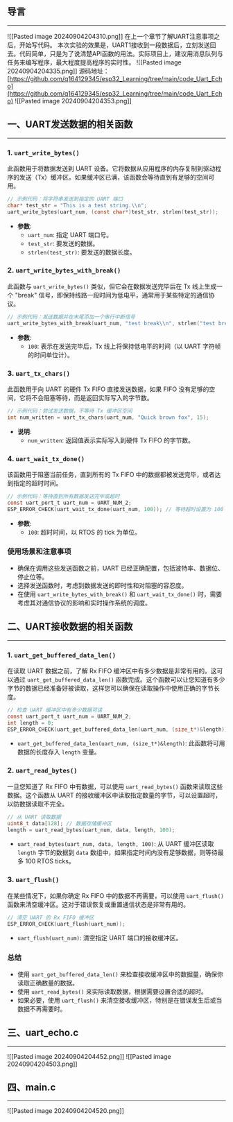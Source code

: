 ## 导言
---
![[Pasted image 20240904204310.png]]
在上一个章节了解UART注意事项之后，开始写代码。
本次实验的效果是，UART1接收到一段数据后，立刻发送回去。代码简单，只是为了说清楚API函数的用法。实际项目上，建议用消息队列与任务来编写程序，最大程度提高程序的实时性。
![[Pasted image 20240904204335.png]]
源码地址：[https://github.com/q164129345/esp32_Learning/tree/main/code_Uart_Echo](https://github.com/q164129345/esp32_Learning/tree/main/code_Uart_Echo)
![[Pasted image 20240904204353.png]]
## 一、UART发送数据的相关函数
---
### 1. `uart_write_bytes()`
此函数用于将数据发送到 UART 设备。它将数据从应用程序的内存复制到驱动程序的发送（Tx）缓冲区。如果缓冲区已满，该函数会等待直到有足够的空间可用。
```c
// 示例代码：将字符串发送到指定的 UART 端口
char* test_str = "This is a test string.\\n";
uart_write_bytes(uart_num, (const char*)test_str, strlen(test_str));
```
- **参数**:
    - `uart_num`: 指定 UART 端口号。
    - `test_str`: 要发送的数据。
    - `strlen(test_str)`: 要发送的数据长度。

### 2. `uart_write_bytes_with_break()`
此函数与 `uart_write_bytes()` 类似，但它会在数据发送完毕后在 Tx 线上生成一个 "break" 信号，即保持线路一段时间为低电平，通常用于某些特定的通信协议。

```c
// 示例代码：发送数据并在末尾添加一个串行中断信号
uart_write_bytes_with_break(uart_num, "test break\\n", strlen("test break\\n"), 100);
```

- **参数**:
    - `100`: 表示在发送完毕后，Tx 线上将保持低电平的时间（以 UART 字符帧的时间单位计）。

### 3. `uart_tx_chars()`
此函数用于向 UART 的硬件 Tx FIFO 直接发送数据，如果 FIFO 没有足够的空间，它将不会阻塞等待，而是返回实际写入的字节数。

```c
// 示例代码：尝试发送数据，不等待 Tx 缓冲区空间
int num_written = uart_tx_chars(uart_num, "Quick brown fox", 15);
```

- **说明**:
    - `num_written`: 返回值表示实际写入到硬件 Tx FIFO 的字节数。

### 4. `uart_wait_tx_done()`
该函数用于阻塞当前任务，直到所有的 Tx FIFO 中的数据都被发送完毕，或者达到指定的超时时间。

```c
// 示例代码：等待直到所有数据发送完毕或超时
const uart_port_t uart_num = UART_NUM_2;
ESP_ERROR_CHECK(uart_wait_tx_done(uart_num, 100)); // 等待超时设置为 100 RTOS tick
```

- **参数**:
    - `100`: 超时时间，以 RTOS 的 tick 为单位。

### 使用场景和注意事项
- 确保在调用这些发送函数之前，UART 已经正确配置，包括波特率、数据位、停止位等。
- 选择发送函数时，考虑到数据发送的即时性和对阻塞的容忍度。
- 在使用 `uart_write_bytes_with_break()` 和 `uart_wait_tx_done()` 时，需要考虑其对通信协议的影响和实时操作系统的调度。

## 二、UART接收数据的相关函数
---
### 1. `uart_get_buffered_data_len()`
在读取 UART 数据之前，了解 Rx FIFO 缓冲区中有多少数据是非常有用的。这可以通过 `uart_get_buffered_data_len()` 函数完成。这个函数可以让您知道有多少字节的数据已经准备好被读取，这样您可以确保在读取操作中使用正确的字节长度。
```c
// 检查 UART 缓冲区中有多少数据可读
const uart_port_t uart_num = UART_NUM_2;
int length = 0;
ESP_ERROR_CHECK(uart_get_buffered_data_len(uart_num, (size_t*)&length));
```
- `uart_get_buffered_data_len(uart_num, (size_t*)&length)`: 此函数将可用数据的长度存入 `length` 变量。
### 2. `uart_read_bytes()`
一旦您知道了 Rx FIFO 中有数据，可以使用 `uart_read_bytes()` 函数来读取这些数据。这个函数从 UART 的接收缓冲区中读取指定数量的字节，可以设置超时，以防数据读取不完全。
```c
// 从 UART 读取数据
uint8_t data[128]; // 数据存储缓冲区
length = uart_read_bytes(uart_num, data, length, 100);
```

- `uart_read_bytes(uart_num, data, length, 100)`: 从 UART 缓冲区读取 `length` 字节的数据到 `data` 数组中，如果指定时间内没有足够数据，则等待最多 100 RTOS ticks。
### 3. `uart_flush()`
在某些情况下，如果你确定 Rx FIFO 中的数据不再需要，可以使用 `uart_flush()` 函数来清空缓冲区。这对于错误恢复或重置通信状态是非常有用的。

```c
// 清空 UART 的 Rx FIFO 缓冲区
ESP_ERROR_CHECK(uart_flush(uart_num));
```
- `uart_flush(uart_num)`: 清空指定 UART 端口的接收缓冲区。

### 总结
- 使用 `uart_get_buffered_data_len()` 来检查接收缓冲区中的数据量，确保你读取正确数量的数据。
- 使用 `uart_read_bytes()` 来实际读取数据，根据需要设置合适的超时。
- 如果必要，使用 `uart_flush()` 来清空接收缓冲区，特别是在错误发生后或当数据不再需要时。

## 三、uart_echo.c
---
![[Pasted image 20240904204452.png]]
![[Pasted image 20240904204503.png]]

## 四、main.c
---
![[Pasted image 20240904204520.png]]